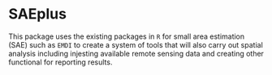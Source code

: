 # SAEplus
This package uses the existing packages in `R` for small area estimation (SAE) such as `EMDI` to create a system of tools that will also carry out 
spatial analysis including injesting available remote sensing data and creating other functional for reporting results. 

